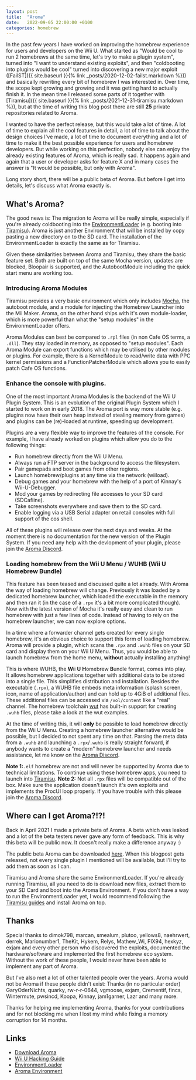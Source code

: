 ```yaml
---
layout: post
title:  "Aroma"
date:   2022-09-05 22:00:00 +0100
categories: homebrew
---
```


In the past few years I have worked on improving the homebrew experience for users and developers on the Wii U. What started as "Would be cool to run 2 homebrews at the same time, let's try to make a plugin system", turned into "I want to understand existing exploits", and then "coldbooting into plugins would be cool" turned into discovering a new major exploit ([FailST]({{ site.baseurl }}{% link _posts/2020-12-02-failst.markdown %})) and basically rewriting every bit of homebrew I was interested in. Over time, the scope kept growing and growing and it was getting hard to actually finish it. In the mean time I released some parts of it together with [Tiramisu]({{ site.baseurl }}{% link _posts/2021-12-31-tiramisu.markdown %}), but at the time of writing this blog post there are still **25** private repositories related to Aroma. 

I wanted to have the perfect release, but this would take a lot of time. A lot of time to explain all the cool features in detail, a lot of time to talk about the design choices I've made, a lot of time to document everything and a lot of time to make it the best possible experience for users and homebrew developers. But while working on this perfection, nobody else can enjoy the already existing features of Aroma, which is really sad. It happens again and again that a user or developer asks for feature X and in many cases the answer is "It would be possible, but only with Aroma". 

Long story short, there will be a public beta of Aroma. But before I get into details, let's discuss what Aroma exactly is.


## What's Aroma?

The good news is: The migration to Aroma will be really simple, especially if you're already coldbooting into the [EnvironmentLoader](https://github.com/wiiu-env/EnvironmentLoader) (e.g. booting into [Tiramisu](https://github.com/wiiu-env/Tiramisu)). Aroma is just another Environment that will be installed by copy pasting a new directory on to the SD card. The installation of the EnvironmentLoader is exactly the same as for Tiramisu.

Given these similarities between Aroma and Tiramisu, they share the basic feature set. Both are built on top of the same Mocha version, updates are blocked, Bloopair is supported, and the AutobootModule including the quick start menu are working too.

### Introducing Aroma Modules
Tiramisu provides a very basic environment which only includes [Mocha](https://github.com/wiiu-env/MochaPayload), the autoboot module, and a module for injecting the Homebrew Launcher into the Mii Maker. Aroma, on the other hand ships with it's own module-loader, which is more powerful than what the "setup modules" in the EnvironmentLoader offers. 

Aroma Modules can best be compared to `.rpl` files (in non Cafe OS terms, a `.dll`). They stay loaded in memory, as opposed to "setup modules". Each Aroma Module can export functions which may be utilised by other modules or plugins. For example, there is a KernelModule to read/write data with PPC kernel permissions and a FunctionPatcherModule which allows you to easily patch Cafe OS functions. 

### Enhance the console with plugins.
One of the most important Aroma Modules is the backend of the Wii U Plugin System. This is an evolution of the original Plugin System which I started to work on in early 2018. The Aroma port is way more stable (e.g. plugins now have their own heap instead of stealing memory from games) and plugins can be (re)-loaded at runtime, speeding up development. 

Plugins are a very flexible way to improve the features of the console. For example, I have already worked on  plugins which allow you do to the following things:
- Run homebrew directly from the Wii U Menu.
- Always run a FTP server in the background to access the filesystem.
- Pair gamepads and boot games from other regions.
- Launch homebrew/plugins at any time via the network (wiiload).
- Debug games and your homebrew with the help of a port of Kinnay's Wii-U-Debugger.
- Mod your games by redirecting file accesses to your SD card (SDCafiine).
- Take screenshots everywhere and save them to the SD card.
- Enable logging via a USB Serial adapter on retail consoles with full support of the cos shell.

All of these plugins will release over the next days and weeks. At the moment there is no documentation for the new version of the Plugin System. If you need any help with the devlopment of your plugin, please join the [Aroma Discord](https://discord.com/invite/bZ2rep2).

### Loading homebrew from the Wii U Menu / WUHB (Wii U Homebrew Bundle)

This feature has been teased and discussed quite a lot already. With Aroma the way of loading homebrew will change. Previously it was loaded by a dedicated homebrew launcher, which loaded the executable in the memory and then ran it (in the case of a `.rpx` it's a bit more complicated though). Now with the latest version of Mocha it's really easy and clean to run homebrew with just a few lines of code. Instead of having to rely on the homebrew launcher, we can now explore options.

In a time where a forwarder channel gets created for every single homebrew, it's an obvious choice to support this form of loading homebrew. Aroma will provide a plugin, which scans the `.rpx` and `.wuhb` files on your SD card and display them on your Wii U Menu. Thus, you would be able to launch homebrew from the home menu, **without** actually installing anything!

This is where WUHB, the **W**ii **U** **H**omebrew **B**undle format, comes into play. It allows homebrew applications together with additional data to be stored into a single file. This simplifies distribution and installation. Besides the executable (`.rpx`), a WUHB file embeds meta information (splash screen, icon, name of application/author) and can hold up to 4GiB of additional files. These additional files can be accessed via `/vol/content` like a "real" channel. The homebrew toolchain [wut](https://github.com/devkitPro/wut) has built-in support for creating `.wuhb` files, please take a look at the wut examples.

At the time of writing this, it will **only** be possible to load homebrew directly from the Wii U Menu. Creating a homebrew launcher alternative would be possible, but I decided to not spent any time on that. Parsing the meta data from a `.wuhb` and launching a `.rpx`/`.wuhb` is really straight forward, if anybody wants to create a "modern" homebrew launcher and needs assistance, let me know on the [Aroma Discord](https://discord.com/invite/bZ2rep2).

**Note 1:**`.elf` homebrew are not and will never be supported by Aroma due to technical limitations. To continue using these homebrew apps, you need to launch into [Tiramisu](https://github.com/wiiu-env/Tiramisu).
**Note 2:** Not all `.rpx` files will be compatible out of the box. Make sure the application doesn't launch it's own exploits and implements the ProcUI loop properly. If you have trouble with this please join the [Aroma Discord](https://discord.com/invite/bZ2rep2).

## Where can I get Aroma?!?!

Back in April 2021 I made a private beta of Aroma. A beta which was leaked and a lot of the beta testers never gave any form of feedback. This is why this beta will be public now. It doesn't really make a difference anyway :)

The public beta Aroma can be downloaded [here](https://aroma.foryour.cafe/). When this blogpost gets released, not every single plugin I mentioned will be available, but I'll try to add them as soon as I can.

Tiramisu and Aroma share the same EnvironmentLoader. If you're already running Tiramisu, all you need to do is download new files, extract them to your SD Card and boot into the Aroma Environment. If you don't have a way to run the EnvironmentLoader yet, I would recommend following the [Tiramisu guides](https://wiiu.hacks.guide/#/) and install Aroma on top.

## Thanks 
Special thanks to dimok798, marcan, smealum, plutoo, yellows8, naehrwert, derrek, Marionumber1, TheKit, Hykem, Relys, Mathew_Wi, FIX94, hexkyz, exjam and every other person who discovered the exploits, documented the hardware/software and implemented the first homebrew eco system. Without the work of these people, I would never have been able to implement any part of Aroma. 

But I've also met a lot of other talented people over the years. Aroma would not be Aroma if these people didn't exist: Thanks (in no particular order) GaryOderNichts, quarky, rw-r-r-0644, vgmoose, exjam, Crementif, fincs, Wintermute, pwsincd, Koopa, Kinnay, jam1garner, Lazr and many more.

Thanks for helping me implementing Aroma, thanks for your contributions and for not blocking me when I lost my mind while fixing a memory corruption for 14 months.

## Links

- [Download Aroma](https://aroma.foryour.cafe/)
- [Wii U Hacking Guide](https://wiiu.hacks.guide/#/)
- [EnvironmentLoader](https://github.com/wiiu-env/EnvironmentLoader)
- [Aroma Environment](https://github.com/wiiu-env/Aroma)
